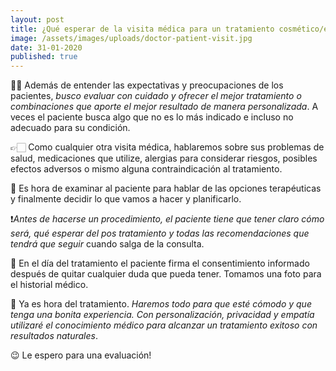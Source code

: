 ```yaml
---
layout: post
title: ¿Qué esperar de la visita médica para un tratamiento cosmético/estético?
image: /assets/images/uploads/doctor-patient-visit.jpg
date: 31-01-2020
published: true
---
```

✍🏻 Además de entender las expectativas y preocupaciones de los pacientes, *busco evaluar con cuidado y ofrecer el mejor tratamiento o combinaciones que aporte el mejor resultado de manera personalizada*. A veces el paciente busca algo que no es lo más indicado e incluso no adecuado para su condición.

👉🏻 Como cualquier otra visita médica, hablaremos sobre sus problemas de salud, medicaciones que utilize, alergias para considerar riesgos, posibles efectos adversos o mismo alguna contraindicación al tratamiento.

🔎 Es hora de examinar al paciente para hablar de las opciones terapéuticas y finalmente decidir lo que vamos a hacer y planificarlo. 

❗*Antes de hacerse un procedimiento, el paciente tiene que tener claro cómo será, qué esperar del pos tratamiento y todas las recomendaciones que tendrá que seguir* cuando salga de la consulta.

📝 En el día del tratamiento el paciente firma el consentimiento informado después de quitar cualquier duda que pueda tener. Tomamos una foto para el historial médico. 

💉 Ya es hora del tratamiento. *Haremos todo para que esté cómodo y que tenga una bonita experiencia. Con personalización, privacidad y empatía utilizaré el conocimiento médico para alcanzar un tratamiento exitoso con resultados naturales*. 

😉 Le espero para una evaluación!